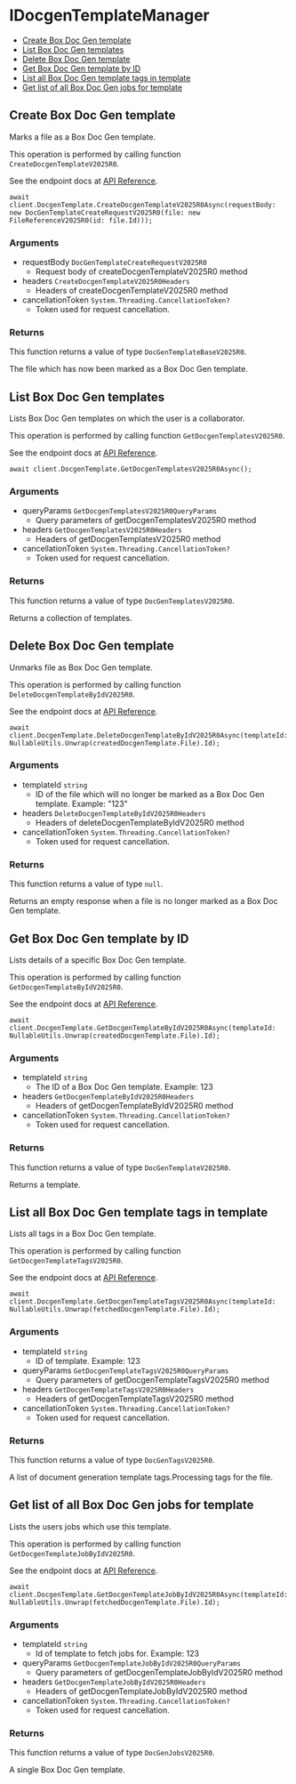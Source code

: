 # IDocgenTemplateManager


- [Create Box Doc Gen template](#create-box-doc-gen-template)
- [List Box Doc Gen templates](#list-box-doc-gen-templates)
- [Delete Box Doc Gen template](#delete-box-doc-gen-template)
- [Get Box Doc Gen template by ID](#get-box-doc-gen-template-by-id)
- [List all Box Doc Gen template tags in template](#list-all-box-doc-gen-template-tags-in-template)
- [Get list of all Box Doc Gen jobs for template](#get-list-of-all-box-doc-gen-jobs-for-template)

## Create Box Doc Gen template

Marks a file as a Box Doc Gen template.

This operation is performed by calling function `CreateDocgenTemplateV2025R0`.

See the endpoint docs at
[API Reference](https://developer.box.com/reference/v2025.0/post-docgen-templates/).

<!-- sample post_docgen_templates_v2025.0 -->
```
await client.DocgenTemplate.CreateDocgenTemplateV2025R0Async(requestBody: new DocGenTemplateCreateRequestV2025R0(file: new FileReferenceV2025R0(id: file.Id)));
```

### Arguments

- requestBody `DocGenTemplateCreateRequestV2025R0`
  - Request body of createDocgenTemplateV2025R0 method
- headers `CreateDocgenTemplateV2025R0Headers`
  - Headers of createDocgenTemplateV2025R0 method
- cancellationToken `System.Threading.CancellationToken?`
  - Token used for request cancellation.


### Returns

This function returns a value of type `DocGenTemplateBaseV2025R0`.

The file which has now been marked as a Box Doc Gen template.


## List Box Doc Gen templates

Lists Box Doc Gen templates on which the user is a collaborator.

This operation is performed by calling function `GetDocgenTemplatesV2025R0`.

See the endpoint docs at
[API Reference](https://developer.box.com/reference/v2025.0/get-docgen-templates/).

<!-- sample get_docgen_templates_v2025.0 -->
```
await client.DocgenTemplate.GetDocgenTemplatesV2025R0Async();
```

### Arguments

- queryParams `GetDocgenTemplatesV2025R0QueryParams`
  - Query parameters of getDocgenTemplatesV2025R0 method
- headers `GetDocgenTemplatesV2025R0Headers`
  - Headers of getDocgenTemplatesV2025R0 method
- cancellationToken `System.Threading.CancellationToken?`
  - Token used for request cancellation.


### Returns

This function returns a value of type `DocGenTemplatesV2025R0`.

Returns a collection of templates.


## Delete Box Doc Gen template

Unmarks file as Box Doc Gen template.

This operation is performed by calling function `DeleteDocgenTemplateByIdV2025R0`.

See the endpoint docs at
[API Reference](https://developer.box.com/reference/v2025.0/delete-docgen-templates-id/).

<!-- sample delete_docgen_templates_id_v2025.0 -->
```
await client.DocgenTemplate.DeleteDocgenTemplateByIdV2025R0Async(templateId: NullableUtils.Unwrap(createdDocgenTemplate.File).Id);
```

### Arguments

- templateId `string`
  - ID of the file which will no longer be marked as a Box Doc Gen template. Example: "123"
- headers `DeleteDocgenTemplateByIdV2025R0Headers`
  - Headers of deleteDocgenTemplateByIdV2025R0 method
- cancellationToken `System.Threading.CancellationToken?`
  - Token used for request cancellation.


### Returns

This function returns a value of type `null`.

Returns an empty response when a file is no longer marked as a Box Doc Gen template.


## Get Box Doc Gen template by ID

Lists details of a specific Box Doc Gen template.

This operation is performed by calling function `GetDocgenTemplateByIdV2025R0`.

See the endpoint docs at
[API Reference](https://developer.box.com/reference/v2025.0/get-docgen-templates-id/).

<!-- sample get_docgen_templates_id_v2025.0 -->
```
await client.DocgenTemplate.GetDocgenTemplateByIdV2025R0Async(templateId: NullableUtils.Unwrap(createdDocgenTemplate.File).Id);
```

### Arguments

- templateId `string`
  - The ID of a Box Doc Gen template. Example: 123
- headers `GetDocgenTemplateByIdV2025R0Headers`
  - Headers of getDocgenTemplateByIdV2025R0 method
- cancellationToken `System.Threading.CancellationToken?`
  - Token used for request cancellation.


### Returns

This function returns a value of type `DocGenTemplateV2025R0`.

Returns a template.


## List all Box Doc Gen template tags in template

Lists all tags in a Box Doc Gen template.

This operation is performed by calling function `GetDocgenTemplateTagsV2025R0`.

See the endpoint docs at
[API Reference](https://developer.box.com/reference/v2025.0/get-docgen-templates-id-tags/).

<!-- sample get_docgen_templates_id_tags_v2025.0 -->
```
await client.DocgenTemplate.GetDocgenTemplateTagsV2025R0Async(templateId: NullableUtils.Unwrap(fetchedDocgenTemplate.File).Id);
```

### Arguments

- templateId `string`
  - ID of template. Example: 123
- queryParams `GetDocgenTemplateTagsV2025R0QueryParams`
  - Query parameters of getDocgenTemplateTagsV2025R0 method
- headers `GetDocgenTemplateTagsV2025R0Headers`
  - Headers of getDocgenTemplateTagsV2025R0 method
- cancellationToken `System.Threading.CancellationToken?`
  - Token used for request cancellation.


### Returns

This function returns a value of type `DocGenTagsV2025R0`.

A list of document generation template tags.Processing tags for the file.


## Get list of all Box Doc Gen jobs for template

Lists the users jobs which use this template.

This operation is performed by calling function `GetDocgenTemplateJobByIdV2025R0`.

See the endpoint docs at
[API Reference](https://developer.box.com/reference/v2025.0/get-docgen-template-jobs-id/).

<!-- sample get_docgen_template_jobs_id_v2025.0 -->
```
await client.DocgenTemplate.GetDocgenTemplateJobByIdV2025R0Async(templateId: NullableUtils.Unwrap(fetchedDocgenTemplate.File).Id);
```

### Arguments

- templateId `string`
  - Id of template to fetch jobs for. Example: 123
- queryParams `GetDocgenTemplateJobByIdV2025R0QueryParams`
  - Query parameters of getDocgenTemplateJobByIdV2025R0 method
- headers `GetDocgenTemplateJobByIdV2025R0Headers`
  - Headers of getDocgenTemplateJobByIdV2025R0 method
- cancellationToken `System.Threading.CancellationToken?`
  - Token used for request cancellation.


### Returns

This function returns a value of type `DocGenJobsV2025R0`.

A single Box Doc Gen template.


